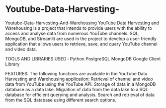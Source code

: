 # Youtube-Data-Harvesting-

Youtube-Data-Harvesting-And-Warehousing YouTube Data Harvesting and Warehousing is a project that intends to provide users with the ability to access and analyse data from numerous YouTube channels. SQL, MongoDB, and Streamlit are used in the project to develop a user-friendly application that allows users to retrieve, save, and query YouTube channel and video data.

TOOLS AND LIBRARIES USED :
            Python
            PostgreSQL
            MongoDB
            Google Client Library

FEATURES: 
      The following functions are available in the YouTube Data Harvesting and Warehousing application: Retrieval of channel and video data from YouTube using the YouTube API.
      Storage of data in a MongoDB database as a data lake.
      Migration of data from the data lake to a SQL database for efficient querying and analysis.
      Search and retrieval of data from the SQL database using different search options.

